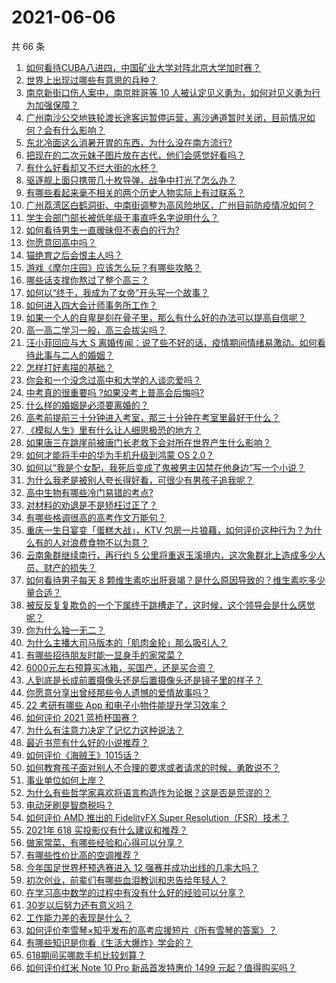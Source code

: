# 2021-06-06

共 66 条

<!-- BEGIN -->
<!-- 最后更新时间 Sun Jun 06 2021 04:16:12 GMT+0800 (China Standard Time) -->

1. [如何看待CUBA八进四，中国矿业大学对阵北京大学加时赛？](https://www.zhihu.com/question/463306896)
2. [世界上出现过哪些有意思的兵种？](https://www.zhihu.com/question/419256945)
3. [南京新街口伤人案中，南京胖哥等 10
   人被认定见义勇为，如何对见义勇为行为加强保障？](https://www.zhihu.com/question/462770395)
4. [广州南沙公交地铁轮渡长途客运暂停运营，离沙通道暂时关闭，目前情况如何？会有什么影响？](https://www.zhihu.com/question/463278387)
5. [东北冷面这么消暑开胃的东西，为什么没在南方流行?](https://www.zhihu.com/question/462700732)
6. [把现在的二次元妹子图片放在古代，他们会感觉好看吗？](https://www.zhihu.com/question/462903907)
7. [有什么好看却又不烂大街的水杯？](https://www.zhihu.com/question/65459802)
8. [驱逐舰上面只携带几十枚导弹，战争中打光了怎么办？](https://www.zhihu.com/question/39027069)
9. [有哪些看起来毫不相关的两个历史人物实际上有过联系？](https://www.zhihu.com/question/392281921)
10. [广州荔湾区白鹤洞街、中南街调整为高风险地区，广州目前防疫情况如何？](https://www.zhihu.com/question/462683954)
11. [学生会部门部长被低年级干事直呼名字说明什么？](https://www.zhihu.com/question/21999602)
12. [如何看待男生一直暧昧但不表白的行为?](https://www.zhihu.com/question/314211216)
13. [你愿意回高中吗？](https://www.zhihu.com/question/453231661)
14. [猫绝育之后会恨主人吗？](https://www.zhihu.com/question/420799616)
15. [游戏《摩尔庄园》应该怎么玩？有哪些攻略？](https://www.zhihu.com/question/371309327)
16. [哪些话支撑你熬过了整个高三？](https://www.zhihu.com/question/398139905)
17. [如何以“终于，我成为了女帝”开头写一个故事？](https://www.zhihu.com/question/405355755)
18. [如何进入四大会计师事务所工作？](https://www.zhihu.com/question/310191544)
19. [如果一个人的自卑是刻在骨子里，那么有什么好的办法可以提高自信呢？](https://www.zhihu.com/question/461396765)
20. [高一高二学习一般，高三会拔尖吗？](https://www.zhihu.com/question/461416493)
21. [汪小菲回应与大 S
    离婚传闻：说了些不好的话，疫情期间情绪易激动。如何看待此事与二人的婚姻？](https://www.zhihu.com/question/463252497)
22. [怎样打好素描的基础？](https://www.zhihu.com/question/26444779)
23. [你会和一个没念过高中和大学的人谈恋爱吗？](https://www.zhihu.com/question/462293257)
24. [中考真的很重要吗 ?如果没考上普高会后悔吗?](https://www.zhihu.com/question/461082126)
25. [什么样的婚姻是必须要离婚的？](https://www.zhihu.com/question/320021757)
26. [高考前提前三十分钟进入考室，那三十分钟在考室里最好干什么？](https://www.zhihu.com/question/438598661)
27. [《模拟人生》里有什么让人细思极恐的地方？](https://www.zhihu.com/question/264106033)
28. [如果唐三在跳崖前被唐门长老救下会对所在世界产生什么影响？](https://www.zhihu.com/question/461272805)
29. [如何才能将手中的华为手机升级到鸿蒙 OS 2.0？](https://www.zhihu.com/question/436295623)
30. [如何以“我是个女配，我死后变成了鬼被男主囚禁在他身边”写一个小说？](https://www.zhihu.com/question/448069836)
31. [为什么我老是被别人夸长得好看，可很少有男孩子追我呢？](https://www.zhihu.com/question/319027663)
32. [高中生物有哪些冷门易错的考点?](https://www.zhihu.com/question/447559813)
33. [对材料的劝退是不是矫枉过正了？](https://www.zhihu.com/question/462787240)
34. [有哪些格调很高的高考作文万能句？](https://www.zhihu.com/question/265353821)
35. [重庆一生日宴变「蛋糕大战」，KTV
    包房一片狼藉，如何评价这种行为？为什么有的人对浪费食物不以为意？](https://www.zhihu.com/question/463080691)
36. [云南象群继续南行，再行约 5
    公里将重返玉溪境内，这次象群北上造成多少人员、财产的损失？](https://www.zhihu.com/question/463102060)
37. [如何看待男子每天 8
    颗维生素吃出肝衰竭？是什么原因导致的？维生素吃多少量合适？](https://www.zhihu.com/question/463004931)
38. [被反反复复欺负的一个下属终于跳槽走了，这时候，这个领导会是什么感觉呢？](https://www.zhihu.com/question/419717401)
39. [你为什么独一无二？](https://www.zhihu.com/question/463105888)
40. [为什么主播大司马版本的「肌肉金轮」那么吸引人？](https://www.zhihu.com/question/461688762)
41. [有哪些招待朋友时能一显身手的家常菜？](https://www.zhihu.com/question/28037354)
42. [6000元左右预算买冰箱，买国产，还是买合资？](https://www.zhihu.com/question/427992113)
43. [人到底是长成前置摄像头还是后置摄像头还是镜子里的样子？](https://www.zhihu.com/question/66063294)
44. [你愿意分享出曾经那些令人遗憾的爱情故事吗？](https://www.zhihu.com/question/461039473)
45. [22 考研有哪些 App 和电子小物件能提升学习效率？](https://www.zhihu.com/question/462935512)
46. [如何评价 2021 蓝桥杯国赛？](https://www.zhihu.com/question/463261567)
47. [为什么有注意力决定了记忆力这种说法？](https://www.zhihu.com/question/453067685)
48. [最近书荒有什么好的小说推荐？](https://www.zhihu.com/question/454175132)
49. [如何评价《海贼王》1015话？](https://www.zhihu.com/question/463011991)
50. [如何教育孩子面对别人不合理的要求或者请求的时候，勇敢说不？](https://www.zhihu.com/question/460662042)
51. [事业单位如何上岸？](https://www.zhihu.com/question/345511835)
52. [为什么有些哲学家喜欢将语言构造作为论据？这是否是荒谬的？](https://www.zhihu.com/question/456701631)
53. [电动牙刷是智商税吗？](https://www.zhihu.com/question/60799591)
54. [如何评价 AMD 推出的 FidelityFX Super
    Resolution（FSR）技术？](https://www.zhihu.com/question/462609402)
55. [2021年 618 买投影仪有什么建议和推荐？](https://www.zhihu.com/question/458826447)
56. [做家常菜，有哪些经验和心得可以分享？](https://www.zhihu.com/question/19760437)
57. [有哪些性价比高的空调推荐？](https://www.zhihu.com/question/393218413)
58. [今年国足世界杯预选赛进入 12 强赛并成功出线的几率大吗？](https://www.zhihu.com/question/458794320)
59. [初次创业，前辈们有哪些血泪教训和忠告给年轻人？](https://www.zhihu.com/question/456798060)
60. [在学习高中数学的过程中有没有什么好的经验可以分享？](https://www.zhihu.com/question/24681105)
61. [30岁以后努力还有意义吗？](https://www.zhihu.com/question/461708777)
62. [工作能力差的表现是什么？](https://www.zhihu.com/question/272082217)
63. [如何评价李雪琴×知乎发布的高考应援短片《所有雪琴的答案》？](https://www.zhihu.com/question/463097533)
64. [有哪些知识是你看《生活大爆炸》学会的？](https://www.zhihu.com/question/321167011)
65. [618期间买哪款手机比较划算？](https://www.zhihu.com/question/463120125)
66. [如何评价红米 Note 10 Pro 新品首发特惠价 1499
    元起？值得购买吗？](https://www.zhihu.com/question/461503607)

<!-- END -->
